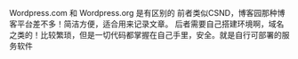 Wordpress.com 和 Wordpress.org 是有区别的
前者类似CSND，博客园那种博客平台差不多！简洁方便，适合用来记录文章。
后者需要自己搭建环境啊，域名之类的！比较繁琐，但是一切代码都掌握在自己手里，安全。就是自行可部署的服务软件